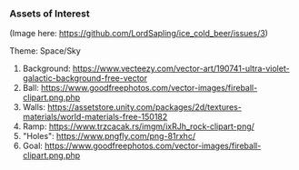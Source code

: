 ### Assets of Interest
(Image here: https://github.com/LordSapling/ice_cold_beer/issues/3)

Theme: Space/Sky
1. Background: https://www.vecteezy.com/vector-art/190741-ultra-violet-galactic-background-free-vector
2. Ball: https://www.goodfreephotos.com/vector-images/fireball-clipart.png.php
3. Walls: https://assetstore.unity.com/packages/2d/textures-materials/world-materials-free-150182
4. Ramp: https://www.trzcacak.rs/imgm/ixRJh_rock-clipart-png/
5. "Holes": https://www.pngfly.com/png-81rxhc/
6. Goal: https://www.goodfreephotos.com/vector-images/fireball-clipart.png.php
